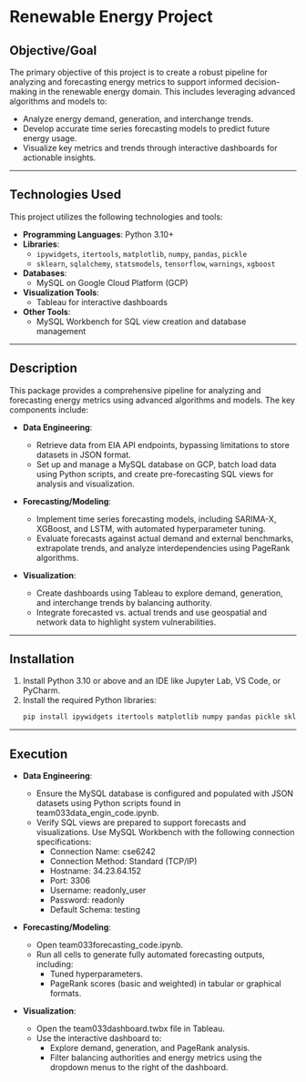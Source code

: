 # Renewable Energy Project

## Objective/Goal
The primary objective of this project is to create a robust pipeline for analyzing and forecasting energy metrics to support informed decision-making in the renewable energy domain. This includes leveraging advanced algorithms and models to:

- Analyze energy demand, generation, and interchange trends.
- Develop accurate time series forecasting models to predict future energy usage.
- Visualize key metrics and trends through interactive dashboards for actionable insights.

---

## Technologies Used
This project utilizes the following technologies and tools:

- **Programming Languages**: Python 3.10+
- **Libraries**:
  - `ipywidgets`, `itertools`, `matplotlib`, `numpy`, `pandas`, `pickle`
  - `sklearn`, `sqlalchemy`, `statsmodels`, `tensorflow`, `warnings`, `xgboost`
- **Databases**:
  - MySQL on Google Cloud Platform (GCP)
- **Visualization Tools**:
  - Tableau for interactive dashboards
- **Other Tools**:
  - MySQL Workbench for SQL view creation and database management

---

## Description
This package provides a comprehensive pipeline for analyzing and forecasting energy metrics using advanced algorithms and models. The key components include:

- **Data Engineering**:
  - Retrieve data from EIA API endpoints, bypassing limitations to store datasets in JSON format.
  - Set up and manage a MySQL database on GCP, batch load data using Python scripts, and create pre-forecasting SQL views for analysis and visualization.

- **Forecasting/Modeling**:
  - Implement time series forecasting models, including SARIMA-X, XGBoost, and LSTM, with automated hyperparameter tuning.
  - Evaluate forecasts against actual demand and external benchmarks, extrapolate trends, and analyze interdependencies using PageRank algorithms.

- **Visualization**:
  - Create dashboards using Tableau to explore demand, generation, and interchange trends by balancing authority.
  - Integrate forecasted vs. actual trends and use geospatial and network data to highlight system vulnerabilities.

---

## Installation
1. Install Python 3.10 or above and an IDE like Jupyter Lab, VS Code, or PyCharm.
2. Install the required Python libraries:
   ```bash
   pip install ipywidgets itertools matplotlib numpy pandas pickle sklearn sqlalchemy statsmodels tensorflow warnings xgboost

---

## Execution
- **Data Engineering**:
  - Ensure the MySQL database is configured and populated with JSON datasets using Python scripts found in team033data_engin_code.ipynb.
  - Verify SQL views are prepared to support forecasts and visualizations. Use MySQL Workbench with the following connection specifications:
    - Connection Name: cse6242
    - Connection Method: Standard (TCP/IP)
    - Hostname: 34.23.64.152
    - Port: 3306
    - Username: readonly_user
    - Password: readonly
    - Default Schema: testing
   
- **Forecasting/Modeling**:
  - Open team033forecasting_code.ipynb.
  - Run all cells to generate fully automated forecasting outputs, including:
    - Tuned hyperparameters.
    - PageRank scores (basic and weighted) in tabular or graphical formats.

- **Visualization**:
  - Open the team033dashboard.twbx file in Tableau.
  - Use the interactive dashboard to:
    - Explore demand, generation, and PageRank analysis.
    - Filter balancing authorities and energy metrics using the dropdown menus to the right of the dashboard.


